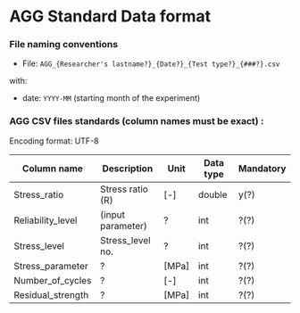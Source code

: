 # AGG Standard Data format

### File naming conventions

* File: `AGG_{Researcher's lastname?}_{Date?}_{Test type?}_{###?}.csv`

with:

* date: `YYYY-MM` (starting month of the experiment)



### AGG CSV files standards (column names must be exact) :

Encoding format: UTF-8

| Column name          | Description                                        | Unit  | Data type | Mandatory  |
|----------------------|----------------------------------------------------|-------|-----------|------------|
| Stress_ratio         | Stress ratio (R)                                   | [-]   | double    | y(?)       |
| Reliability_level    | (input parameter)                                  | ?     | int       | ?(?)       |
| Stress_level         | Stress_level no.                                   | ?     | int       | ?(?)       |
| Stress_parameter     | ?                                                  | [MPa] | int       | ?(?)       |
| Number_of_cycles     | ?                                                  | [-]   | int       | ?(?)       |
| Residual_strength    | ?                                                  | [MPa] | int       | ?(?)       |

